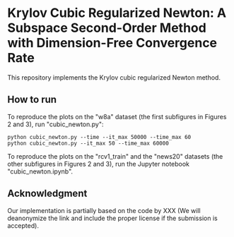 # Krylov Cubic Regularized Newton: A Subspace Second-Order Method with Dimension-Free Convergence Rate

This repository implements the Krylov cubic regularized Newton method.   
## How to run
To reproduce the plots on the "w8a" dataset (the first subfigures in Figures 2 and 3), run "cubic_newton.py": 
```
python cubic_newton.py --time --it_max 50000 --time_max 60
python cubic_newton.py --it_max 50 --time_max 60000
```

To reproduce the plots on the "rcv1_train" and the "news20" datasets (the other subfigures in Figures 2 and 3), run the Jupyter notebook "cubic_newton.ipynb".

## Acknowledgment
Our implementation is partially based on the code by XXX (We will deanonymize the link and include the proper license if the submission is accepted). 
